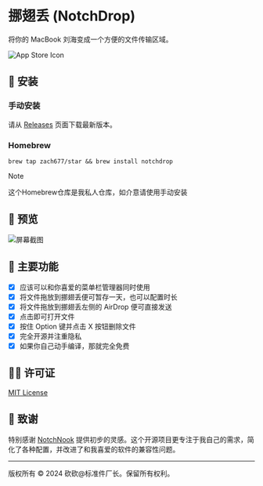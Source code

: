 # 挪翅丢 (NotchDrop)

将你的 MacBook 刘海变成一个方便的文件传输区域。

![App Store Icon](./Download_on_the_Mac_App_Store_Badge_CNSC_RGB_blk_092917.svg)

## 🚀 安装

### 手动安装

请从 [Releases](https://github.com/Zach677/NotchDrop/releases) 页面下载最新版本。

### Homebrew

```shell
brew tap zach677/star && brew install notchdrop
```

> [!NOTE]
> 这个Homebrew仓库是我私人仓库，如介意请使用手动安装

## 👀 预览

![屏幕截图](../../截屏2024-07-08%2003.14.34.png)

## 🌟 主要功能

- [x] 应该可以和你喜爱的菜单栏管理器同时使用
- [x] 将文件拖放到挪翅丢便可暂存一天，也可以配置时长
- [x] 将文件拖放到挪翅丢左侧的 AirDrop 便可直接发送
- [x] 点击即可打开文件
- [x] 按住 Option 键并点击 X 按钮删除文件
- [x] 完全开源并注重隐私
- [x] 如果你自己动手编译，那就完全免费

## 🧑‍⚖️ 许可证

[MIT License](./LICENSE)

## 🥰 致谢

特别感谢 [NotchNook](https://lo.cafe/notchnook) 提供初步的灵感。这个开源项目更专注于我自己的需求，简化了各种配置，并改进了和我喜爱的软件的兼容性问题。

---

版权所有 © 2024 砍砍@标准件厂长。保留所有权利。
